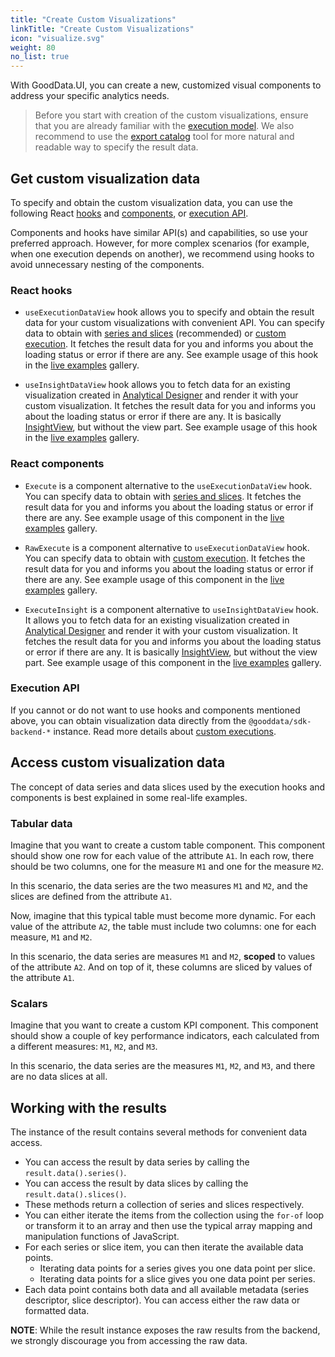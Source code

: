 ```yaml
---
title: "Create Custom Visualizations"
linkTitle: "Create Custom Visualizations"
icon: "visualize.svg"
weight: 80
no_list: true
---
```


With GoodData.UI, you can create a new, customized visual components to address your specific analytics needs.

> Before you start with creation of the custom visualizations, ensure that you are already familiar with the [execution model](../../get_raw_data/execution_model/).
> We also recommend to use the [export catalog](../export_catalog) tool for more natural and readable way to specify the result data.

## Get custom visualization data
To specify and obtain the custom visualization data, you can use the following React [hooks](#react-hooks) and [components](#react-components), or [execution API](#execution-api).

Components and hooks have similar API(s) and capabilities, so use your preferred approach.
However, for more complex scenarios (for example, when one execution depends on another), we recommend using hooks to avoid unnecessary nesting of the components.

### React hooks

- `useExecutionDataView` hook allows you to specify and obtain the result data for your custom visualizations with convenient API.
    You can specify data to obtain with [series and slices](#access-custom-visualization-data) (recommended) or [custom execution](../../get_raw_data/execution_model/).
    It fetches the result data for you and informs you about the loading status or error if there are any.
    See example usage of this hook in the [live examples](https://gdui-examples.herokuapp.com/execute/use-execution-data-view-hook) gallery.

- `useInsightDataView` hook allows you to fetch data for an existing visualization created in [Analytical Designer](https://help.gooddata.com/pages/viewpage.action?pageId=86794494) and render it with your custom visualization.
    It fetches the result data for you and informs you about the loading status or error if there are any.
    It is basically [InsightView](../insightview/), but without the view part.
    See example usage of this hook in the [live examples](https://gdui-examples.herokuapp.com/execute/use-insight-data-view-hook) gallery.

### React components
- `Execute` is a component alternative to the `useExecutionDataView` hook. You can specify data to obtain with [series and slices](#access-custom-visualization-data).
    It fetches the result data for you and informs you about the loading status or error if there are any.
    See example usage of this component in the [live examples](https://gdui-examples.herokuapp.com/execute/execute-component) gallery.

- `RawExecute` is a component alternative to `useExecutionDataView` hook. You can specify data to obtain with [custom execution](../../get_raw_data/execution_model/).
    It fetches the result data for you and informs you about the loading status or error if there are any.
    See example usage of this component in the [live examples](https://gdui-examples.herokuapp.com/execute/raw-execute-component) gallery.

- `ExecuteInsight` is a component alternative to `useInsightDataView` hook.
    It allows you to fetch data for an existing visualization created in [Analytical Designer](https://help.gooddata.com/pages/viewpage.action?pageId=86794494) and render it with your custom visualization.
    It fetches the result data for you and informs you about the loading status or error if there are any.
    It is basically [InsightView](../insightview/), but without the view part.
    See example usage of this component in the [live examples](https://gdui-examples.herokuapp.com/execute/execute-insight-component) gallery.

### Execution API

If you cannot or do not want to use hooks and components mentioned above, you can obtain visualization data directly from the `@gooddata/sdk-backend-*` instance. Read more details about [custom executions](../../get_raw_data/execution_model/).

## Access custom visualization data

The concept of data series and data slices used by the execution hooks and components is best explained in some real-life examples.

### Tabular data

Imagine that you want to create a custom table component. This component should show one row for each value of the
attribute `A1`. In each row, there should be two columns, one for the measure `M1` and one for the measure `M2`.

In this scenario, the data series are the two measures `M1` and `M2`, and the slices are defined from the attribute `A1`.

Now, imagine that this typical table must become more dynamic. For each value of the attribute `A2`, the table must include two columns: one for each measure, `M1` and `M2`.

In this scenario, the data series are measures `M1` and `M2`, **scoped** to values of the attribute `A2`. And on top of it,
these columns are sliced by values of the attribute `A1`.

### Scalars

Imagine that you want to create a custom KPI component. This component should show a couple of key performance indicators,
each calculated from a different measures: `M1`, `M2`, and `M3`.

In this scenario, the data series are the measures `M1`, `M2`, and `M3`, and there are no data slices at all.

## Working with the results

The instance of the result contains several methods for convenient data access.

-   You can access the result by data series by calling the `result.data().series()`.
-   You can access the result by data slices by calling the `result.data().slices()`.
-   These methods return a collection of series and slices respectively.
-   You can either iterate the items from the collection using the `for-of` loop or transform it to an array and then use the typical array mapping and manipulation functions of JavaScript.
-   For each series or slice item, you can then iterate the available data points.
    -   Iterating data points for a series gives you one data point per slice.
    -   Iterating data points for a slice gives you one data point per series.
-   Each data point contains both data and all available metadata (series descriptor, slice descriptor). You can
    access either the raw data or formatted data.

**NOTE**: While the result instance exposes the raw results from the backend, we strongly discourage you from accessing
the raw data.